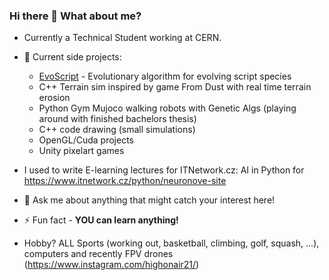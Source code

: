 ### Hi there 👋 What about me?
- Currently a Technical Student working at CERN.

- 🔭 Current side projects:
  - [EvoScript](https://github.com/Marculonis21/EvoScripts) - Evolutionary algorithm for evolving script species
  - C++ Terrain sim inspired by game From Dust with real time terrain erosion
  - Python Gym Mujoco walking robots with Genetic Algs (playing around with finished bachelors thesis) 
  - C++ code drawing (small simulations) 
  - OpenGL/Cuda projects 
  - Unity pixelart games

- I used to write E-learning lectures for ITNetwork.cz: AI in Python for https://www.itnetwork.cz/python/neuronove-site
  
- 💬 Ask me about anything that might catch your interest here!

- ⚡ Fun fact - **YOU can learn anything!**

- Hobby? ALL Sports (working out, basketball, climbing, golf, squash, ...), computers and recently FPV drones (https://www.instagram.com/highonair21/)

